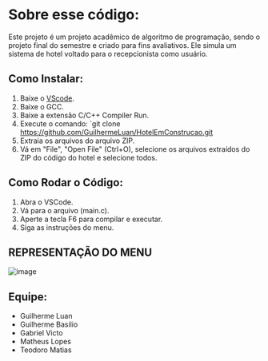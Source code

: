 # Sobre esse código:

Este projeto é um projeto acadêmico de algoritmo de programação, sendo o projeto final do semestre e criado para fins avaliativos. Ele simula um sistema de hotel voltado para o recepcionista como usuário.

## Como Instalar:

1. Baixe o [VScode](https://code.visualstudio.com/).
2. Baixe o GCC.
3. Baixe a extensão C/C++ Compiler Run.
4. Execute o comando: `git clone https://github.com/GuilhermeLuan/HotelEmConstrucao.git
5. Extraia os arquivos do arquivo ZIP.
6. Vá em "File", "Open File" (Ctrl+O), selecione os arquivos extraídos do ZIP do código do hotel e selecione todos.

## Como Rodar o Código:

1. Abra o VSCode.
2. Vá para o arquivo (main.c).
3. Aperte a tecla F6 para compilar e executar.
4. Siga as instruções do menu.


## REPRESENTAÇÃO DO MENU


![image](https://github.com/GuilhermeLuan/HotelEmConstrucao/assets/137916326/af68485e-9955-4e41-a40f-571c527ac4bd)



## Equipe:

- Guilherme Luan
- Guilherme Basilio
- Gabriel Victo
- Matheus Lopes
- Teodoro Matias
